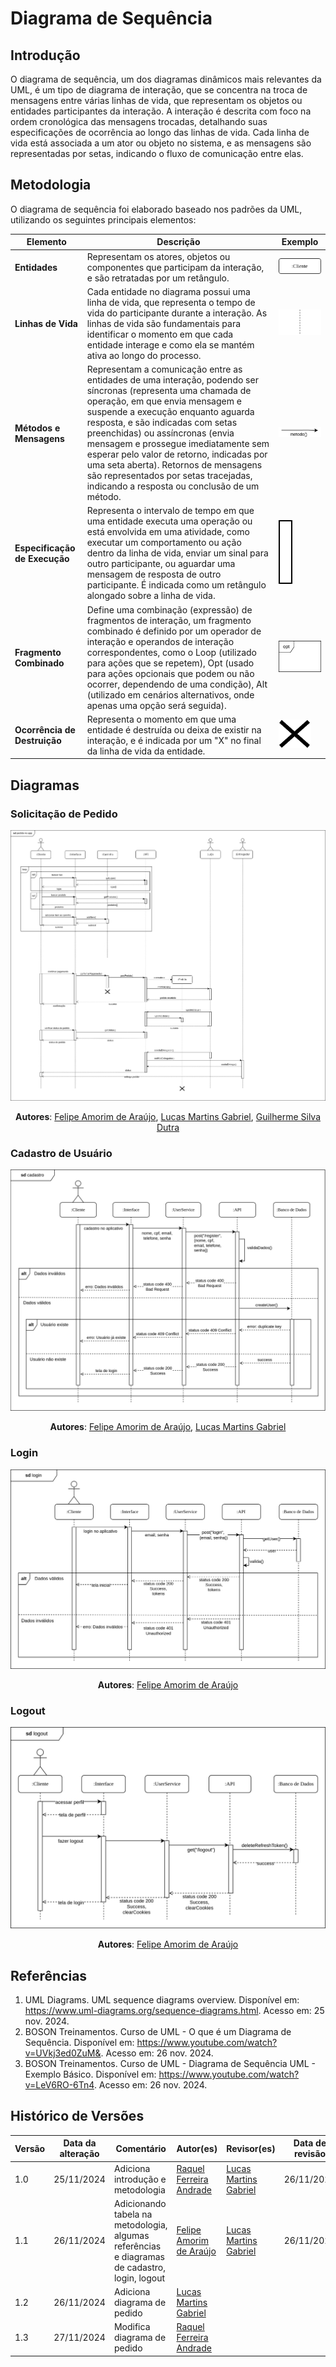 # Diagrama de Sequência

## Introdução

O diagrama de sequência, um dos diagramas dinâmicos mais relevantes da UML, é um tipo de diagrama de interação, que se concentra na troca de mensagens entre várias linhas de vida, que representam os objetos ou entidades participantes da interação. A interação é descrita com foco na ordem cronológica das mensagens trocadas, detalhando suas especificações de ocorrência ao longo das linhas de vida. Cada linha de vida está associada a um ator ou objeto no sistema, e as mensagens são representadas por setas, indicando o fluxo de comunicação entre elas.

## Metodologia

O diagrama de sequência foi elaborado baseado nos padrões da UML, utilizando os seguintes principais elementos:

| Elemento | Descrição | Exemplo |
|--|--|--|
| **Entidades** | Representam os atores, objetos ou componentes que participam da interação, e são retratadas por um retângulo. | ![exemplo-entidade](assets/exemplo-entidade.png) |
| **Linhas de Vida** | Cada entidade no diagrama possui uma linha de vida, que representa o tempo de vida do participante durante a interação. As linhas de vida são fundamentais para identificar o momento em que cada entidade interage e como ela se mantém ativa ao longo do processo. | ![exemplo-linha-de-vida](assets/exemplo-linha-de-vida.png) |
| **Métodos e Mensagens** | Representam a comunicação entre as entidades de uma interação, podendo ser síncronas (representa uma chamada de operação, em que envia mensagem e suspende a execução enquanto aguarda resposta, e são indicadas com setas preenchidas) ou assíncronas (envia mensagem e prossegue imediatamente sem esperar pelo valor de retorno, indicadas por uma seta aberta). Retornos de mensagens são representados por setas tracejadas, indicando a resposta ou conclusão de um método. | ![exemplo-metodo](assets/exemplo-metodo.png) |
| **Especificação de Execução** | Representa o intervalo de tempo em que uma entidade executa uma operação ou está envolvida em uma atividade, como executar um comportamento ou ação dentro da linha de vida, enviar um sinal para outro participante, ou aguardar uma mensagem de resposta de outro participante. É indicada como um retângulo alongado sobre a linha de vida. | ![exemplo-especificao](assets/exemplo-especificacao.png) |
| **Fragmento Combinado** | Define uma combinação (expressão) de fragmentos de interação, um fragmento combinado é definido por um operador de interação e operandos de interação correspondentes, como o Loop (utilizado para ações que se repetem), Opt (usado para ações opcionais que podem ou não ocorrer, dependendo de uma condição), Alt (utilizado em cenários alternativos, onde apenas uma opção será seguida). | ![exemplo-fragmento](assets/exemplo-fragmento.png) |
| **Ocorrência de Destruição** | Representa o momento em que uma entidade é destruída ou deixa de existir na interação, e é indicada por um "X" no final da linha de vida da entidade. | ![exemplo-destruicao](assets/exemplo-destruicao.png) |

## Diagramas

### Solicitação de Pedido

<center>

![diagrama-sequencia-pedido](assets/sequencia_pedido2.png)

**Autores**: [Felipe Amorim de Araújo](https://github.com/lipeaaraujo), [Lucas Martins Gabriel](https://github.com/martinsglucas), [Guilherme Silva Dutra](https://github.com/GuiDutra21)
</center>

### Cadastro de Usuário

<center>

![diagrama-sequencia-cadastro](assets/sequencia-cadastro.png)

**Autores**: [Felipe Amorim de Araújo](https://github.com/lipeaaraujo), [Lucas Martins Gabriel](https://github.com/martinsglucas)

</center>

### Login

![diagrama-sequencia-login](assets/sequencia-login.png)

<center>

**Autores**: [Felipe Amorim de Araújo](https://github.com/lipeaaraujo)

</center>

### Logout

![diagrama-sequencia-logout](assets/sequencia-logout.png)

<center>

**Autores**: [Felipe Amorim de Araújo](https://github.com/lipeaaraujo)

</center>

## Referências

1. UML Diagrams. UML sequence diagrams overview. Disponível em: https://www.uml-diagrams.org/sequence-diagrams.html. Acesso em: 25 nov. 2024.
2. BOSON Treinamentos. Curso de UML - O que é um Diagrama de Sequência. Disponível em: https://www.youtube.com/watch?v=UVkj3ed0ZuM&. Acesso em: 26 nov. 2024.
3. BOSON Treinamentos. Curso de UML - Diagrama de Sequência UML - Exemplo Básico. Disponível em: https://www.youtube.com/watch?v=LeV6RO-6Tn4. Acesso em: 26 nov. 2024.

## Histórico de Versões

| Versão | Data da alteração | Comentário | Autor(es) | Revisor(es) | Data de revisão |
|--------|-----------|-----------|-----------|-------------|-------------|
| 1.0 | 25/11/2024 | Adiciona introdução e metodologia | [Raquel Ferreira Andrade](https://github.com/raquel-andrade) | [Lucas Martins Gabriel](https://github.com/martinsglucas) | 26/11/2024 |
| 1.1 | 26/11/2024 | Adicionando tabela na metodologia, algumas referências e diagramas de cadastro, login, logout | [Felipe Amorim de Araújo](https://github.com/lipeaaraujo) | [Lucas Martins Gabriel](https://github.com/martinsglucas) | 26/11/2024 |
| 1.2 | 26/11/2024 | Adiciona diagrama de pedido | [Lucas Martins Gabriel](https://github.com/martinsglucas) | | |
| 1.3 | 27/11/2024 | Modifica diagrama de pedido | [Raquel Ferreira Andrade](https://github.com/raquel-andrade) | | |
